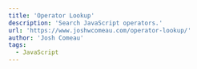 ```yaml
---
title: 'Operator Lookup'
description: 'Search JavaScript operators.'
url: 'https://www.joshwcomeau.com/operator-lookup/'
author: 'Josh Comeau'
tags:
  - JavaScript
---
```

